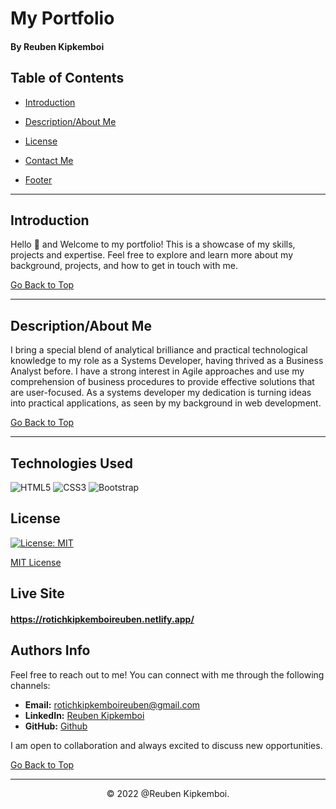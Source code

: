 # My Portfolio

#### By Reuben Kipkemboi

## Table of Contents
- [Introduction](#introduction)
- [Description/About Me](#descriptionabout-me)
- [License](#license)

- [Contact Me](#authors-info)
- [Footer](#footer)

---

## Introduction

Hello 
:wave: 
and Welcome to my portfolio! This is a showcase of my skills, projects and expertise. Feel free to explore and learn more about my background, projects, and how to get in touch with me.

[Go Back to Top](#my-portfolio)

---

## Description/About Me

I bring a special blend of analytical brilliance and practical technological knowledge to my role as a Systems Developer, having
thrived as a Business Analyst before. I have a strong interest in Agile approaches and use my comprehension of business
procedures to provide effective solutions that are user-focused. As a systems developer my dedication is turning ideas into
practical applications, as seen by my background in web development.

[Go Back to Top](#my-portfolio)

---

## Technologies Used

![HTML5](https://img.shields.io/badge/html5-%23E34F26.svg?style=for-the-badge&logo=html5&logoColor=white)
![CSS3](https://img.shields.io/badge/css3-%231572B6.svg?style=for-the-badge&logo=css3&logoColor=white)
![Bootstrap](https://img.shields.io/badge/bootstrap-%23563D7C.svg?style=for-the-badge&logo=bootstrap&logoColor=white)


## License
[![License: MIT](https://img.shields.io/badge/License-MIT-yellow.svg)](https://opensource.org/licenses/MIT)

[MIT License](LICENSE)

## Live Site

#### https://rotichkipkemboireuben.netlify.app/

## Authors Info

Feel free to reach out to me! You can connect with me through the following channels:

- **Email:** rotichkipkemboireuben@gmail.com
- **LinkedIn:** [Reuben Kipkemboi](#www.linkedin.com/in/reuben-kipkemboi)
- **GitHub:** [Github](#https://github.com/Reuben-Kipkemboi)

I am open to collaboration and always excited to discuss new opportunities.

[Go Back to Top](#my-portfolio)

---
<p align = "center">
    &copy; 2022 @Reuben Kipkemboi.
</p>




